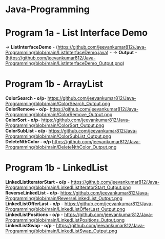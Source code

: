 # Java-Programming

# Program 1a - List Interface Demo
-> **ListInterfaceDemo** - (https://github.com/jeevankumar812/Java-Programming/blob/main/ListInterfaceDemo.java)  - -> **Output** - (https://github.com/jeevankumar812/Java-Programming/blob/main/ListInterfaceDemo_Output.png)

# Program 1b - ArrayList
**ColorSearch - o/p**- https://github.com/jeevankumar812/Java-Programming/blob/main/ColorSearch_Output.png  
**ColorRemove - o/p**- https://github.com/jeevankumar812/Java-Programming/blob/main/ColorRemove_Output.png  
**ColorSort - o/p**- https://github.com/jeevankumar812/Java-Programming/blob/main/ColorSort_Output.png  
**ColorSubList - o/p**- https://github.com/jeevankumar812/Java-Programming/blob/main/ColorSubList_Output.png  
**DeleteNthColor - o/p** https://github.com/jeevankumar812/Java-Programming/blob/main/DeleteNthColor_Output.png

# Program 1b - LinkedList
**LinkedListIteratorStart - o/p** - https://github.com/jeevankumar812/Java-Programming/blob/main/LinkedListIteratorStart_Output.png  
**ReverseLinkedList - o/p**- https://github.com/jeevankumar812/Java-Programming/blob/main/ReverseLinkedList_Output.png  
**LinkedListOfferLast - o/p** - https://github.com/jeevankumar812/Java-Programming/blob/main/LinkedListOfferLast_Output.png  
**LinkedListPositions - o/p** - https://github.com/jeevankumar812/Java-Programming/blob/main/LinkedListPositions_Output.png  
**LinkedListSwap - o/p** - https://github.com/jeevankumar812/Java-Programming/blob/main/LinkedListSwap_Output.png


